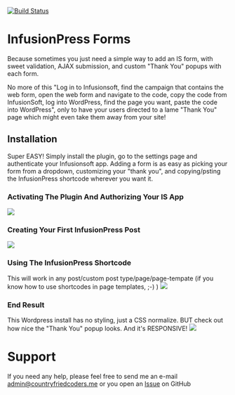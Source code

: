 [![Build Status](https://travis-ci.org/Banjerr/infusionPress_Forms.svg?branch=master)](https://travis-ci.org/Banjerr/infusionPress_Forms)

# InfusionPress Forms

Because sometimes you just need a simple way to add an IS form, with sweet validation, AJAX submission, and custom "Thank You" popups with each form.

No more of this "Log in to Infusionsoft, find the campaign that contains the web form, open the web form and navigate to the code, copy the code from InfusionSoft, log into WordPress, find the page you want, paste the code into WordPress", only to have your users directed to a lame "Thank You" page which might even take them away from your site!

## Installation

Super EASY! Simply install the plugin, go to the settings page and authenticate your Infusionsoft app. Adding a form is as easy as picking your form from a dropdown, customizing your "thank you", and copying/psting the InfusionPress shortcode wherever you want it.

### Activating The Plugin And Authorizing Your IS App
![](https://dl.dropboxusercontent.com/s/6fw3geba6h5fc7x/5691A1E3-0DFF-4D21-9343-23B7D5A770F1-17901-00003D2E3F08C2AD.gif?dl=0)

### Creating Your First InfusionPress Post
![](https://dl.dropboxusercontent.com/s/iv8kb3s9viwsexo/11F3A059-59F3-42E0-A46B-1C47ABE6E5F7-17901-00003D5C67C3B1AA.gif?dl=0)

### Using The InfusionPress Shortcode
This will work in any post/custom post type/page/page-tempate (if you know how to use shortcodes in page templates, ;-) )
![](https://dl.dropboxusercontent.com/s/5kz8tojdum7gys5/0505044C-8F6F-406E-A9EC-A19F110B1DD5-17901-00003DA601FF7E7E.gif?dl=0)

### End Result
This Wordpress install has no styling, just a CSS normalize. BUT check out how nice the "Thank You" popup looks. And it's RESPONSIVE!
![](https://dl.dropboxusercontent.com/s/e5js3jh7z2hgru4/0DACCFCE-4BA7-4C1C-BBA3-924B4D3DB0A7-17901-00003DDE53415CC4.gif?dl=0)

# Support
If you need any help, please feel free to send me an e-mail <a href="mailto:admin@countryfriedcoders.me">admin@countryfriedcoders.me</a> or you open an <a href="https://github.com/Banjerr/infusionPress_Forms/issues">Issue</a> on GitHub
